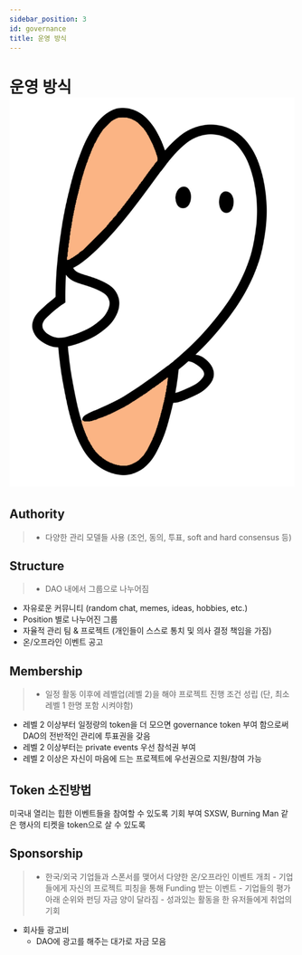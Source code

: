 ```yaml
---
sidebar_position: 3
id: governance
title: 운영 방식
---
```


# 운영 방식 ![ilzom_next](../../static/img/ilzom_orange.png)

## Authority
> - 다양한 관리 모델들 사용 (조언, 동의, 투표, soft and hard consensus 등)

## Structure
> - DAO 내에서 그룹으로 나누어짐
- 자유로운 커뮤니티 (random chat, memes, ideas, hobbies, etc.)
- Position 별로 나누어진 그룹
- 자율적 관리 팀 & 프로젝트 (개인들이 스스로 통치 및 의사 결정 책임을 가짐)
- 온/오프라인 이벤트 공고

## Membership
> - 일정 활동 이후에 레벨업(레벨 2)을 해야 프로젝트 진행 조건 성립 (단, 최소 레벨 1 한명 포함 시켜야함)
- 레벨 2 이상부터 일정량의 token을 더 모으면 governance token 부여 함으로써 DAO의 전반적인 관리에 투표권을 갖음
- 레벨 2 이상부터는 private events 우선 참석권 부여
- 레벨 2 이상은 자신이 마음에 드는 프로젝트에 우선권으로 지원/참여 가능

## Token 소진방법
미국내 열리는 힙한 이벤트들을 참여할 수 있도록 기회 부여
SXSW, Burning Man 같은 행사의 티켓을 token으로 살 수 있도록


## Sponsorship 
> - 한국/외국 기업들과 스폰서를 맺어서 다양한 온/오프라인 이벤트 개최 
    - 기업들에게 자신의 프로젝트 피칭을 통해 Funding 받는 이벤트 
    - 기업들의 평가 아래 순위와 펀딩 자금 양이 달라짐
    - 성과있는 활동을 한 유저들에게 취업의 기회 
- 회사들 광고비 
    - DAO에 광고를 해주는 대가로 자금 모음
    


